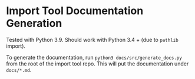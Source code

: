 # Import Tool Documentation Generation

Tested with Python 3.9. Should work with Python 3.4 + (due to `pathlib` import).

To generate the documentation, run `python3 docs/src/generate_docs.py` from the
root of the import tool repo. This will put the documentation under `docs/*.md`.